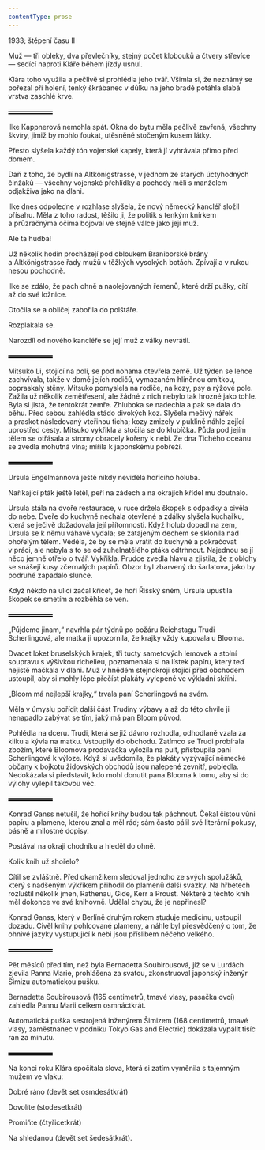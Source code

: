 ```yaml
---
contentType: prose
---
```


<section>

1933; štěpení času II

Muž — tři obleky, dva převlečníky, stejný počet klobouků a čtvery střevíce — sedící naproti Kláře během jízdy usnul.

Klára toho využila a pečlivě si prohlédla jeho tvář. Všimla si, že neznámý se pořezal při holení, tenký škrábanec v důlku na jeho bradě potáhla slabá vrstva zaschlé krve.

![divider.png](./resources/divider_opt.png)

Ilke Kappnerová nemohla spát. Okna do bytu měla pečlivě zavřená, všechny škvíry, jimiž by mohlo foukat, utěsněné stočeným kusem látky.

Přesto slyšela každý tón vojenské kapely, která jí vyhrávala přímo před domem.

Daň z toho, že bydlí na Altkönigstrasse, v jednom ze starých úctyhodných činžáků — všechny vojenské přehlídky a pochody měli s manželem odjakživa jako na dlani.

Ilke dnes odpoledne v rozhlase slyšela, že nový německý kancléř složil přísahu. Měla z toho radost, těšilo ji, že politik s tenkým knírkem a průzračnýma očima bojoval ve stejné válce jako její muž.

Ale ta hudba!

Už několik hodin procházejí pod obloukem Braniborské brány a Altkönigstrasse řady mužů v těžkých vysokých botách. Zpívají a v rukou nesou pochodně.

Ilke se zdálo, že pach ohně a naolejovaných řemenů, které drží pušky, cítí až do své ložnice.

Otočila se a obličej zabořila do polštáře.

Rozplakala se.

Narozdíl od nového kancléře se její muž z války nevrátil.

![divider.png](./resources/divider_opt.png)

Mitsuko Li, stojící na poli, se pod nohama otevřela země. Už týden se lehce zachvívala, takže v domě jejích rodičů, vymazaném hliněnou omítkou, popraskaly stěny. Mitsuko pomyslela na rodiče, na kozy, psy a rýžové pole. Zažila už několik zemětřesení, ale žádné z nich nebylo tak hrozné jako tohle. Byla si jistá, že tentokrát zemře. Zhluboka se nadechla a pak se dala do běhu. Před sebou zahlédla stádo divokých koz. Slyšela mečivý nářek a praskot následovaný vteřinou ticha; kozy zmizely v puklině náhle zející uprostřed cesty. Mitsuko vykřikla a stočila se do klubíčka. Půda pod jejím tělem se otřásala a stromy obracely kořeny k nebi. Ze dna Tichého oceánu se zvedla mohutná vlna; mířila k japonskému pobřeží.

![divider.png](./resources/divider_opt.png)

Ursula Engelmannová ještě nikdy neviděla hořícího holuba.

Naříkající pták ještě letěl, peří na zádech a na okrajích křídel mu doutnalo.

Ursula stála na dvoře restaurace, v ruce držela škopek s odpadky a civěla do nebe. Dveře do kuchyně nechala otevřené a zdálky slyšela kuchařku, která se ječivě dožadovala její přítomnosti. Když holub dopadl na zem, Ursula se k němu váhavě vydala; se zatajeným dechem se sklonila nad ohořelým tělem. Věděla, že by se měla vrátit do kuchyně a pokračovat v práci, ale nebyla s to se od zuhelnatělého ptáka odtrhnout. Najednou se jí něco jemně otřelo o tvář. Vykřikla. Prudce zvedla hlavu a zjistila, že z oblohy se snášejí kusy zčernalých papírů. Obzor byl zbarvený do šarlatova, jako by podruhé zapadalo slunce.

Když někdo na ulici začal křičet, že hoří Říšský sněm, Ursula upustila škopek se smetím a rozběhla se ven.

![divider.png](./resources/divider_opt.png)

„Půjdeme jinam,“ navrhla pár týdnů po požáru Reichstagu Trudi Scherlingová, ale matka ji upozornila, že krajky vždy kupovala u Blooma.

Dvacet loket bruselských krajek, tři tucty sametových lemovek a stolní soupravu s výšivkou richelieu, poznamenala si na lístek papíru, který teď nejistě mačkala v dlani. Muž v hnědém stejnokroji stojící před obchodem ustoupil, aby si mohly lépe přečíst plakáty vylepené ve výkladní skříni.

„Bloom má nejlepší krajky,“ trvala paní Scherlingová na svém.

Měla v úmyslu pořídit další část Trudiny výbavy a až do této chvíle ji nenapadlo zabývat se tím, jaký má pan Bloom původ.

Pohlédla na dceru. Trudi, která se již dávno rozhodla, odhodlaně vzala za kliku a kývla na matku. Vstoupily do obchodu. Zatímco se Trudi probírala zbožím, které Bloomova prodavačka vyložila na pult, přistoupila paní Scherlingová k výloze. Když si uvědomila, že plakáty vyzývající německé občany k bojkotu židovských obchodů jsou nalepené zevnitř, pobledla. Nedokázala si představit, kdo mohl donutit pana Blooma k tomu, aby si do výlohy vylepil takovou věc.

![divider.png](./resources/divider_opt.png)

Konrad Ganss netušil, že hořící knihy budou tak páchnout. Čekal čistou vůni papíru a plamene, kterou znal a měl rád; sám často pálil své literární pokusy, básně a milostné dopisy.

Postával na okraji chodníku a hleděl do ohně.

Kolik knih už shořelo?

Cítil se zvláštně. Před okamžikem sledoval jednoho ze svých spolužáků, který s nadšeným výkřikem přihodil do plamenů další svazky. Na hřbetech rozluštil několik jmen, Rathenau, Gide, Kerr a Proust. Některé z těchto knih měl dokonce ve své knihovně. Udělal chybu, že je nepřinesl?

Konrad Ganss, který v Berlíně druhým rokem studuje medicínu, ustoupil dozadu. Civěl knihy pohlcované plameny, a náhle byl přesvědčený o tom, že ohnivé jazyky vystupující k nebi jsou příslibem něčeho velkého.

![divider.png](./resources/divider_opt.png)

Pět měsíců před tím, než byla Bernadetta Soubirousová, jíž se v Lurdách zjevila Panna Marie, prohlášena za svatou, zkonstruoval japonský inženýr Šimizu automatickou pušku.

Bernadetta Soubirousová (165 centimetrů, tmavé vlasy, pasačka ovcí) zahlédla Pannu Marii celkem osmnáctkrát.

Automatická puška sestrojená inženýrem Šimizem (168 centimetrů, tmavé vlasy, zaměstnanec v podniku Tokyo Gas and Electric) dokázala vypálit tisíc ran za minutu.

![divider.png](./resources/divider_opt.png)

Na konci roku Klára spočítala slova, která si zatím vyměnila s tajemným mužem ve vlaku:

Dobré ráno (devět set osmdesátkrát)

Dovolíte (stodesetkrát)

Promiňte (čtyřicetkrát)

Na shledanou (devět set šedesátkrát).

</section>
